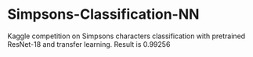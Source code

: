 # Simpsons-Classification-NN
Kaggle competition on Simpsons characters classification with pretrained ResNet-18 and transfer learning. 
Result is 0.99256

